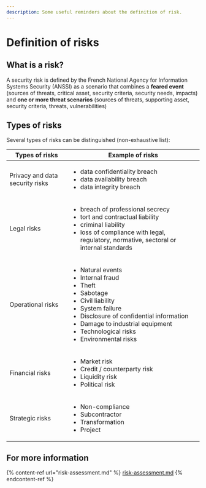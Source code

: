 ```yaml
---
description: Some useful reminders about the definition of risk.
---
```


# Definition of risks

## What is a risk?

A security risk is defined by the French National Agency for Information Systems Security (ANSSI) as a scenario that combines a **feared event** (sources of threats, critical asset, security criteria, security needs, impacts) and **one or more threat scenarios** (sources of threats, supporting asset, security criteria, threats, vulnerabilities)

## Types of risks

Several types of risks can be distinguished (non-exhaustive list):

| Types of risks                  | Example of risks                                                                                                                                                                                                                                                                             |
| ------------------------------- | -------------------------------------------------------------------------------------------------------------------------------------------------------------------------------------------------------------------------------------------------------------------------------------------- |
| Privacy and data security risks | <ul><li>data confidentiality breach</li><li>data availability breach </li><li>data integrity breach</li></ul>                                                                                                                                                                                |
| Legal risks                     | <ul><li>breach of professional secrecy </li><li>tort and contractual liability </li><li>criminal liability </li><li>loss of compliance with legal, regulatory, normative, sectoral or internal standards</li></ul>                                                                           |
| Operational risks               | <ul><li>Natural events </li><li>Internal fraud </li><li>Theft </li><li>Sabotage </li><li>Civil liability </li><li>System failure </li><li>Disclosure of confidential information </li><li>Damage to industrial equipment </li><li>Technological risks </li><li>Environmental risks</li></ul> |
| Financial risks                 | <ul><li>Market risk </li><li>Credit / counterparty risk </li><li>Liquidity risk </li><li>Political risk</li></ul>                                                                                                                                                                            |
| Strategic risks                 | <ul><li>Non-compliance </li><li>Subcontractor </li><li>Transformation </li><li>Project</li></ul>                                                                                                                                                                                             |

## For more information

{% content-ref url="risk-assessment.md" %}
[risk-assessment.md](risk-assessment.md)
{% endcontent-ref %}
